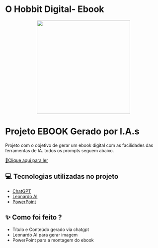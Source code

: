# O Hobbit Digital- Ebook

<p align="center">
<img 
    src="./assets/banner-readme.png"
    width="300"
/>
</p>


# Projeto EBOOK Gerado por I.A.s

Projeto com o objetivo de gerar um ebook digital com as facilidades das ferramentas de IA. todos os prompts
seguem abaixo.

<a href="https://github.com/thewandersondev/prompts-para-ebook-feito-com-IA/blob/1b49fbeac9741b7ccbd67fda43f0a185640a0421/output/Desafio%20Ebook%20-%20O%20Hobbit%20Digital.pdf" title="View PDF now"> 📕Clique aqui para ler</a>
## 💻 Tecnologias utilizadas no projeto

- [ChatGPT](https://chat.openai.com/) 
- [Leonardo AI](https://leonardo.ai/)
- [PowerPoint](https://www.microsoft.com/en/microsoft-365/powerpoint)

## ✨ Como foi feito ?

- Título e Conteúdo gerado via chatgpt
- Leonardo AI para gerar imagem
- PowerPoint para a montagem do ebook
